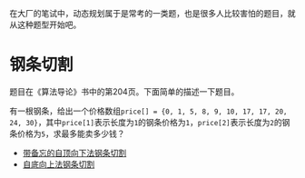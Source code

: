 在大厂的笔试中，动态规划属于是常考的一类题，也是很多人比较害怕的题目，就从这种题型开始吧。

# 钢条切割

题目在《算法导论》书中的第204页。下面简单的描述一下题目。

有一根钢条，给出一个价格数组`price[] = {0, 1, 5, 8, 9, 10, 17, 17, 20, 24, 30}`，其中`price[1]`表示长度为`1`的钢条价格为`1`，`price[2]`表示长度为`2`的钢条价格为`5`，求最多能卖多少钱？

- [带备忘的自顶向下法钢条切割](https://gitee.com/chenxiaosonggitee/blog/blob/master/courses/algorithms/src/cut-rod-memoized.c)
- [自底向上法钢条切割](https://gitee.com/chenxiaosonggitee/blog/blob/master/courses/algorithms/src/cut-rod-bottom-up.c)